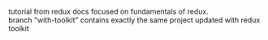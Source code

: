 tutorial from redux docs focused on fundamentals of redux.  
branch "with-toolkit" contains exactly the same project updated with redux toolkit
